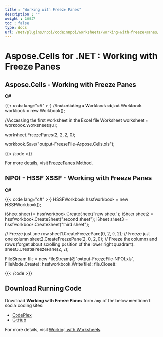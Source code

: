 ```yaml
---
title : "Working with Freeze Panes" 
description : "" 
weight : 20937 
toc : false
type: docs
url: /net/plugins/npoi/codeinnpoi/worksheets/working+with+freeze+panes/
---
```


# Aspose.Cells for .NET : Working with Freeze Panes


## Aspose.Cells - Working with Freeze Panes

**C#**

{{< code lang="c#" >}}
//Instantiating a Workbook object
Workbook workbook = new Workbook();

//Accessing the first worksheet in the Excel file
Worksheet worksheet = workbook.Worksheets[0];

worksheet.FreezePanes(2, 2, 2, 0);

workbook.Save("output-FreezeFile-Aspose.Cells.xls");

{{< /code >}}

For more details, visit [FreezePanes Method](http://www.aspose.com/api/net/cells/aspose.cells/worksheet/methods/freezepanes/index).

## NPOI - HSSF XSSF - Working with Freeze Panes

**C#**

{{< code lang="c#" >}}
HSSFWorkbook hssfworkbook = new HSSFWorkbook();

ISheet sheet1 = hssfworkbook.CreateSheet("new sheet");
ISheet sheet2 = hssfworkbook.CreateSheet("second sheet");
ISheet sheet3 = hssfworkbook.CreateSheet("third sheet");

// Freeze just one row
sheet1.CreateFreezePane(0, 2, 0, 2);
// Freeze just one column
sheet2.CreateFreezePane(2, 0, 2, 0);
// Freeze the columns and rows (forget about scrolling position of the lower right quadrant).
sheet3.CreateFreezePane(2, 2);

FileStream file = new FileStream(@"output-FreezeFile-NPOI.xls", FileMode.Create);
hssfworkbook.Write(file);
file.Close();

{{< /code >}}

## Download Running Code

Download **Working with Freeze Panes** form any of the below mentioned social coding sites:

*   [CodePlex](https://asposecellsnpoi.codeplex.com/downloads/get/1565290)
*   [GitHub](https://github.com/aspose-cells/Aspose.Cells-for-.NET/releases/download/Aspose.Cells_Vs_NPOI_HWPF_and_XWPF_v1.3/Freeze.Panes.zip)

For more details, visit [Working with Worksheets](http://www.aspose.com/docs/display/cellsnet/Working+with+Worksheets).


